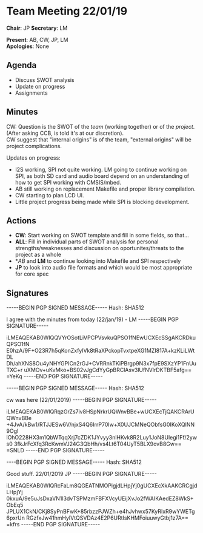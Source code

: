 Team Meeting 22/01/19
===

<!-- remember two spaces at end of line to break onto a new line -->
**Chair**: JP
**Secretary**: LM

**Present**: AB, CW, JP, LM  
**Apologies**: None

## Agenda
 - Discuss SWOT analysis
 - Update on progress
 - Assignments

## Minutes
CW: Question is the SWOT of the *team* (working together) or of the *project*. (After asking CCB, is told it's at our discretion).  
CW suggest that "internal origins" is of the team, "external origins" will be project complications.

Updates on progress:
 - I2S working, SPI not quite working. LM going to continue working on SPI, as both SD card and audio board depend on an understanding of how to get SPI working with CMSIS/mbed.
 - AB still working on replacement Makefile and proper library compilation.
 - CW starting to plan LCD UI.
 - Little project progress being made while SPI is blocking development.

<!-- ## Any other business -->

## Actions
 - **CW**: Start working on SWOT template and fill in some fields, so that...
 - **ALL**: Fill in individual parts of SWOT analysis for personal strengths/weaknesses and discussion on oportunites/threats to the project as a whole
 - **AB* and **LM** to continue looking into Makefile and SPI respectively
 - **JP** to look into audio file formats and which would be most appropriate for core spec
## Signatures
<!-- 
	Paste in entire GPG signed messages here 
	Messages should have initials and date
	Signatures should be surrounded with triple backticks (on their own line) and the full signature block should be copied. For example:
	```
	-----BEGIN PGP SIGNED MESSAGE-----
		...
	-----END PGP SIGNATURE-----
	```
	
-->

-----BEGIN PGP SIGNED MESSAGE-----
Hash: SHA512

I agree with the minutes from today (22/jan/19) - LM
-----BEGIN PGP SIGNATURE-----

iLMEAQEKAB0WIQQVYrOSotLiVPCPVsvkuQPSO1fNEwUCXEcSSgAKCRDkuQPSO1fN
E0hzA/9F+O23R7h5qKonZxfylVk8tRaXPckopTvxtpeXG1MZI817A+kzKLiLWtDL
Dh/ahXNS8Ou4yNHYGPICn2rGJ+CVRRnkTKiPBrgp9N3x7fpE9SXzYP1FnUuTXC+r
uXMOv+uKvMko+BS02vJgCdYyGpBRClAsv3lUfNVlrDKTBF5afg==
=YeKq
-----END PGP SIGNATURE-----

-----BEGIN PGP SIGNED MESSAGE-----
Hash: SHA512

cw was here (22/01/2019)
-----BEGIN PGP SIGNATURE-----

iLMEAQEKAB0WIQRqzGrZs7iv8HSpNrkrUQWnvBBe+wUCXEcTjQAKCRArUQWnvBBe
+4JvA/kBw1/RTJJESw6V/njxS4Q6IrrP70Iw+X0UJCMNeQObfsG0IKoXQlNN9OgI
lOhO228HX3m1QbWTqqXrj7cZDK1JYvyy3nlHKvk8R2Luy1JoN8Ulegi1Ff/2yws0
3fkJrFcXfq3RcKwmVJ24G3QbHh/vs4Lt6T04UyT5BLX9ovB8Gw==
=SNLD
-----END PGP SIGNATURE-----

----BEGIN PGP SIGNED MESSAGE-----
Hash: SHA512

Good stuff. 22/01/2019 JP
-----BEGIN PGP SIGNATURE-----

iLMEAQEKAB0WIQRcFaLm8QGEATNMOPigjdLHpjYj0gUCXEcXkAAKCRCgjdLHpjYj
0kxuA/9e5uJsDxaVN1l3dvTSPMzmFBFXVcyUEijXvJo2fWAIKAedEZ8WkS+ObEq5
JPLUX1CkN/CKj8SyPnBFwK+85rbzzPJWZh+e4hJvhwx57KyRIxR9wYWETg6pxrUn
RGzfxJw41hmHyIVtQSVDAz4E2P6URtIsKHMFoiuuwyGtbj1z7A==
=kfrs
-----END PGP SIGNATURE-----
